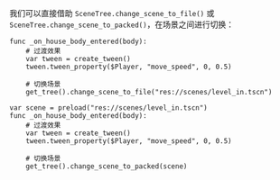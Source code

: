 <PageHeader content="如何切换场景，并添加过渡效果？" />

我们可以直接借助 `SceneTree.change_scene_to_file()` 或 `SceneTree.change_scene_to_packed()`，在场景之间进行切换：

```gdscript
func _on_house_body_entered(body):
    # 过渡效果
	var tween = create_tween()
	tween.tween_property($Player, "move_speed", 0, 0.5)

    # 切换场景
	get_tree().change_scene_to_file("res://scenes/level_in.tscn")
```

```gdscript
var scene = preload("res://scenes/level_in.tscn")
func _on_house_body_entered(body):
    # 过渡效果
	var tween = create_tween()
	tween.tween_property($Player, "move_speed", 0, 0.5)

    # 切换场景
	get_tree().change_scene_to_packed(scene)
```
